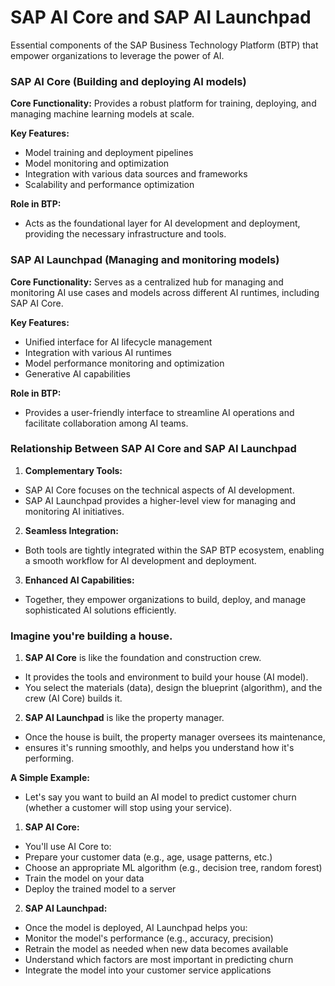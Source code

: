 # SAP AI Core and SAP AI Launchpad 
Essential components of the SAP Business Technology Platform (BTP) that empower organizations to leverage the power of AI.

### SAP AI Core (Building and deploying AI models)
**Core Functionality:** Provides a robust platform for training, deploying, and managing machine learning models at scale.

**Key Features:**
- Model training and deployment pipelines
- Model monitoring and optimization
- Integration with various data sources and frameworks
- Scalability and performance optimization

**Role in BTP:** 
- Acts as the foundational layer for AI development and deployment, providing the necessary infrastructure and tools.

### SAP AI Launchpad (Managing and monitoring models)
**Core Functionality:** Serves as a centralized hub for managing and monitoring AI use cases and models across different AI runtimes, including SAP AI Core.

**Key Features:**
- Unified interface for AI lifecycle management
- Integration with various AI runtimes
- Model performance monitoring and optimization
- Generative AI capabilities

**Role in BTP:** 
- Provides a user-friendly interface to streamline AI operations and facilitate collaboration among AI teams.

### Relationship Between SAP AI Core and SAP AI Launchpad
1. **Complementary Tools:** 
- SAP AI Core focuses on the technical aspects of AI development.
- SAP AI Launchpad provides a higher-level view for managing and monitoring AI initiatives.

2. **Seamless Integration:** 
- Both tools are tightly integrated within the SAP BTP ecosystem, enabling a smooth workflow for AI development and deployment.

3. **Enhanced AI Capabilities:** 
- Together, they empower organizations to build, deploy, and manage sophisticated AI solutions efficiently.

### Imagine you're building a house.
1. **SAP AI Core** is like the foundation and construction crew.
- It provides the tools and environment to build your house (AI model).
- You select the materials (data), design the blueprint (algorithm), and the crew (AI Core) builds it.

2. **SAP AI Launchpad** is like the property manager.
- Once the house is built, the property manager oversees its maintenance,
- ensures it's running smoothly, and helps you understand how it's performing.

**A Simple Example:**
- Let's say you want to build an AI model to predict customer churn (whether a customer will stop using your service).

1. **SAP AI Core:**
- You'll use AI Core to:
- Prepare your customer data (e.g., age, usage patterns, etc.)
- Choose an appropriate ML algorithm (e.g., decision tree, random forest)
- Train the model on your data
- Deploy the trained model to a server

2. **SAP AI Launchpad:**
- Once the model is deployed, AI Launchpad helps you:
- Monitor the model's performance (e.g., accuracy, precision)
- Retrain the model as needed when new data becomes available
- Understand which factors are most important in predicting churn
- Integrate the model into your customer service applications 
